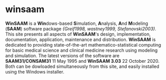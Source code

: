 # winsaam
**WinSAAM** is a **Win**dows-based **S**imulation, **A**nalysis, **A**nd **M**odeling (**SAAM**) software package *{Greif1998, wastney1999, Stefanovski2003)*. This site presents all aspects of **WinSAAM**'s design, implementation, documentation, application, maintenance and distribution. **WinSAAM** is dedicated to providing state-of-the-art mathematico-statistical computing for basic medical science and clinical medicine research using modeling and simulation. The latest versions of the software are **SAAM31/CONSAM31** 11 May 1995 and **WinSAAM 3.03** 22 October 2020. Both can be dowloaded simultaneously from this site, and easily installed using the Windows installer.
